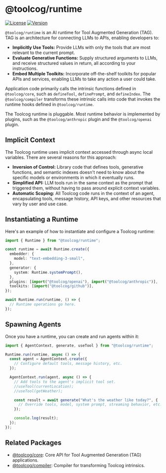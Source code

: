 # @toolcog/runtime

[![License](https://img.shields.io/github/license/toolcog/toolcog)](LICENSE)
[![Version](https://img.shields.io/npm/v/@toolcog/runtime)](https://www.npmjs.com/package/@toolcog/runtime)

`@toolcog/runtime` is an AI runtime for Tool Augmented Generation (TAG).
TAG is an architecture for connecting LLMs to APIs, enabling developers to:

- **Implicitly Use Tools:** Provide LLMs with only the tools that are most
  relevant to the current prompt.
- **Evaluate Generative Functions:** Supply structured arguments to LLMs,
  and receive structured values in return, all according to your instructions.
- **Embed Multiple Toolkits:** Incorporate off-the-shelf toolkits for popular
  APIs and services, enabling LLMs to take any action a user could take.

Application code primarily calls the intrinsic functions defined in
`@toolcog/core`, such as `defineTool`, `definePrompt`, and `defineIndex`.
The `@toolcog/compiler` transforms these intrinsic calls into code that
invokes the runtime hooks defined in `@toolcog/runtime`.

The Toolcog runtime is pluggable. Most runtime behavior is implemented by
plugins, such as the `@toolcog/anthropic` plugin and the `@toolcog/openai`
plugin.

## Implicit Context

The Toolcog runtime uses implicit context accessed through async local
variables. There are several reasons for this approach:

- **Inversion of Control:** Library code that defines tools, generative
  functions, and semantic indexes doesn't need to know about the specific
  models or environments in which it eventually runs.
- **Simplified API:** LLM tools run in the same context as the prompt that
  triggered them, without having to pass around explicit context variables.
- **Automatic Scoping:** All Toolcog code runs in the context of an agent,
  encapsulating tools, message history, API keys, and other resources that
  vary by user and use case.

## Instantiating a Runtime

Here's an example of how to instantiate and configure a Toolcog runtime:

```typescript
import { Runtime } from "@toolcog/runtime";

const runtime = await Runtime.create({
  embedder: {
    model: "text-embedding-3-small",
  },
  generator: {
    system: Runtime.systemPrompt(),
  },
  plugins: [import("@toolcog/openai"), import("@toolcog/anthropic")],
  toolkits: [import("@toolcog/github")],
});

await Runtime.run(runtime, () => {
  // Runtime operations go here.
});
```

## Spawning Agents

Once you have a runtime, you can create and run agents within it:

```typescript
import { AgentContext, generate, useTool } from "@toolcog/runtime";

Runtime.run(runtime, async () => {
  const agent = AgentContext.create({
    // Configure default tools, message history, etc.
  });

  AgentContext.run(agent, async () => {
    // Add tools to the agent's implicit tool set.
    //useTool(currentLocation);
    //useTool(getWeather);

    const result = await generate("What's the weather like today?", {
      // Override tools, model, system prompt, streaming behavior, etc.
    });

    console.log(result);
  });
});
```

## Related Packages

- [@toolcog/core](https://github.com/toolcog/toolcog/tree/main/packages/framework/core#readme): Core API for Tool Augmented Generation (TAG) applications.
- [@toolcog/compiler](https://github.com/toolcog/toolcog/tree/main/packages/framework/compiler#readme): Compiler for transforming Toolcog intrinsics.
